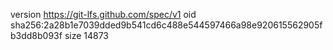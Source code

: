 version https://git-lfs.github.com/spec/v1
oid sha256:2a28b1e7039dded9b541cd6c488e544597466a98e920615562905fb3dd8b093f
size 14873

